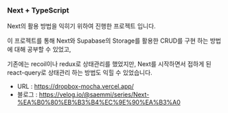 ### Next + TypeScript

Next의 활용 방법을 익히기 위하여 진행한 프로젝트 입니다.

이 프로젝트를 통해 Next와 Supabase의 Storage를 활용한 CRUD를 구현 하는 방법에 대해 공부할 수 있었고, 

기존에는 recoil이나 redux로 상태관리를 했었지만, Next를 시작하면서 접하게 된 react-query로 상태관리 하는 방법도 익힐 수 있었습니다.

- URL : https://dropbox-mocha.vercel.app/
- 블로그 : https://velog.io/@saemmi/series/Next-%EA%B0%80%EB%B3%B4%EC%9E%90%EA%B3%A0

